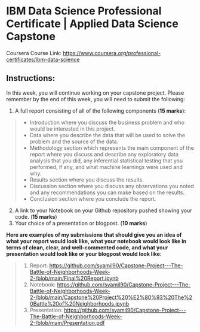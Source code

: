 # IBM Data Science Professional Certificate | Applied Data Science Capstone
Coursera Course Link: https://www.coursera.org/professional-certificates/ibm-data-science 

## Instructions: 
In this week, you will continue working on your capstone project. Please remember by the end of this week, you will need to submit the following:

1. A full report consisting of all of the following components (**15 marks**):
  > - Introduction where you discuss the business problem and who would be interested in this project.
  > - Data where you describe the data that will be used to solve the problem and the source of the data.
  > - Methodology section which represents the main component of the report where you discuss and describe any exploratory data analysis that you did, any inferential statistical testing that you performed, if any, and what machine learnings were used and why.
  > - Results section where you discuss the results.
  > - Discussion section where you discuss any observations you noted and any recommendations you can make based on the results.
  > - Conclusion section where you conclude the report.
2. A link to your Notebook on your Github repository pushed showing your code. (**15 marks**)
3. Your choice of a presentation or blogpost. (**10 marks**)

**Here are examples of my submissions that should give you an idea of what your report would look like, what your notebook would look like in terms of clean, clear, and well-commented code, and what your presentation would look like or your blogpost would look like**:

> 1. Report: https://github.com/syamil90/Capstone-Project---The-Battle-of-Neighborhoods-Week-2-/blob/main/Final%20Report.ipynb
> 2. Notebook: https://github.com/syamil90/Capstone-Project---The-Battle-of-Neighborhoods-Week-2-/blob/main/Capstone%20Project%20%E2%80%93%20The%20Battle%20of%20Neighborhoods.ipynb
> 3. Presentation: https://github.com/syamil90/Capstone-Project---The-Battle-of-Neighborhoods-Week-2-/blob/main/Presentation.pdf
